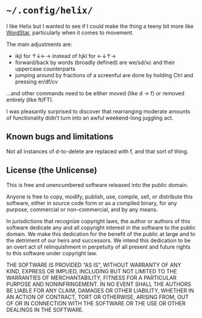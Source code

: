 # `~/.config/helix/`

I like Helix but I wanted to see if I could make the thing a teeny bit more like [WordStar](https://sfwriter.com/wordstar.htm), particularly when it comes to movement.

The main adjustments are:

- ikjl for ↑↓←→ instead of hjkl for ←↓↑→
- forward/back by words (broadly defined) are we/sd/xc and their uppercase counterparts
- jumping around by fractions of a screenful are done by holding Ctrl and pressing er/df/cv

…and other commands need to be either moved (like d → f) or removed entirely (like ft/FT).

I was pleasantly surprised to discover that rearranging moderate amounts of functionality didn’t turn into an awful weekend-long juggling act.

## Known bugs and limitations

Not all instances of d-to-delete are replaced with f, and that sort of thing.

## License (the Unlicense)

This is free and unencumbered software released into the public domain.

Anyone is free to copy, modify, publish, use, compile, sell, or distribute this software, either in source code form or as a compiled binary, for any purpose, commercial or non-commercial, and by any means.

In jurisdictions that recognize copyright laws, the author or authors of this software dedicate any and all copyright interest in the software to the public domain. We make this dedication for the benefit of the public at large and to the detriment of our heirs and successors. We intend this dedication to be an overt act of relinquishment in perpetuity of all present and future rights to this software under copyright law.

THE SOFTWARE IS PROVIDED “AS IS”, WITHOUT WARRANTY OF ANY KIND, EXPRESS OR IMPLIED, INCLUDING BUT NOT LIMITED TO THE WARRANTIES OF MERCHANTABILITY, FITNESS FOR A PARTICULAR PURPOSE AND NONINFRINGEMENT. IN NO EVENT SHALL THE AUTHORS BE LIABLE FOR ANY CLAIM, DAMAGES OR OTHER LIABILITY, WHETHER IN AN ACTION OF CONTRACT, TORT OR OTHERWISE, ARISING FROM, OUT OF OR IN CONNECTION WITH THE SOFTWARE OR THE USE OR OTHER DEALINGS IN THE SOFTWARE.
